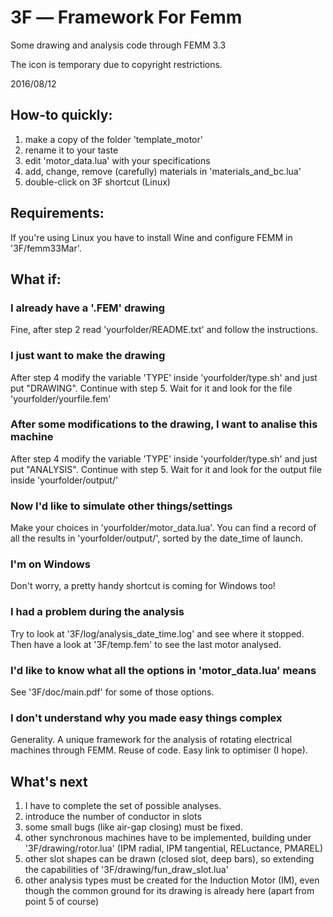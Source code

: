 # 3F ― Framework For Femm

Some drawing and analysis code through FEMM 3.3

The icon is temporary due to copyright restrictions.

2016/08/12


## How-to quickly:
1. make a copy of the folder 'template_motor'
2. rename it to your taste
3. edit 'motor_data.lua' with your specifications
4. add, change, remove (carefully) materials in 'materials_and_bc.lua'
5. double-click on 3F shortcut (Linux)


## Requirements:
If you're using Linux you have to install Wine and configure FEMM
in '3F/femm33Mar'.


## What if:

### I already have a '.FEM' drawing

Fine, after step 2 read 'yourfolder/README.txt' and follow the instructions.


### I just want to make the drawing

After step 4 modify the variable 'TYPE' inside 'yourfolder/type.sh'
and just put "DRAWING". Continue with step 5.
Wait for it and look for the file 'yourfolder/yourfile.fem'


### After some modifications to the drawing, I want to analise this machine

After step 4 modify the variable 'TYPE' inside 'yourfolder/type.sh'
and just put "ANALYSIS". Continue with step 5.
Wait for it and look for the output file inside 'yourfolder/output/'


### Now I'd like to simulate other things/settings

Make your choices in 'yourfolder/motor_data.lua'. You can find a record
of all the results in 'yourfolder/output/', sorted by the date_time of
launch.


### I'm on Windows

Don't worry, a pretty handy shortcut is coming for Windows too!


### I had a problem during the analysis

Try to look at '3F/log/analysis_date_time.log' and see where it stopped.
Then have a look at '3F/temp.fem' to see the last motor analysed.


### I'd like to know what all the options in 'motor_data.lua' means

See '3F/doc/main.pdf' for some of those options.


### I don't understand why you made easy things complex

Generality. A unique framework for the analysis of rotating electrical
machines through FEMM.
Reuse of code. Easy link to optimiser (I hope).



## What's next

1. I have to complete the set of possible analyses.
2. introduce the number of conductor in slots
3. some small bugs (like air-gap closing) must be fixed.
4. other synchronous machines have to be implemented, building under
   '3F/drawing/rotor.lua' (IPM radial, IPM tangential, RELuctance, PMAREL)
5. other slot shapes can be drawn (closed slot, deep bars), so extending
   the capabilities of '3F/drawing/fun_draw_slot.lua'
6. other analysis types must be created for the Induction Motor (IM),
   even though the common ground for its drawing is already here
   (apart from point 5 of course)